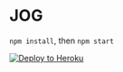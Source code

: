 # JOG

`npm install`, then `npm start`

[![Deploy to Heroku](https://www.herokucdn.com/deploy/button.png)](https://heroku.com/deploy)